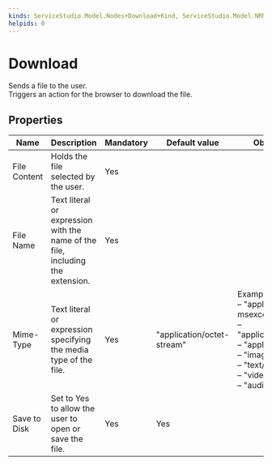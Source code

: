 ```yaml
---
kinds: ServiceStudio.Model.Nodes+Download+Kind, ServiceStudio.Model.NRNodes+Download+Kind
helpids: 0
---
```


# Download

Sends a file to the user.  
Triggers an action for the browser to download the file.  

## Properties

<table markdown="1">
<thead>
<tr>
<th>Name</th>
<th>Description</th>
<th>Mandatory</th>
<th>Default value</th>
<th>Observations</th>
</tr>
</thead>
<tbody>
<tr>
<td title="File Content">File Content</td>
<td>Holds the file selected by the user.</td>
<td>Yes</td>
<td></td>
<td></td>
</tr>
<tr>
<td title="File Name">File Name</td>
<td>Text literal or expression with the name of the file, including the extension.</td>
<td>Yes</td>
<td></td>
<td></td>
</tr>
<tr>
<td title="Mime-Type">Mime-Type</td>
<td>Text literal or expression specifying the media type of the file.</td>
<td>Yes</td>
<td>"application/octet-stream"</td>
<td>Example values:<br/>
– "application/x-msexcel";<br/>
– "application/msword";<br/>
– "application/pdf";<br/>
– "image/gif";<br/>
– "text/html";<br/>
– "video/avi";<br/>
– "audio/wav".</td>
</tr>
<tr>
<td title="Save to Disk">Save to Disk</td>
<td>Set to Yes to allow the user to open or save the file.</td>
<td>Yes</td>
<td>Yes</td>
<td></td>
</tr>
</tbody>
</table>

